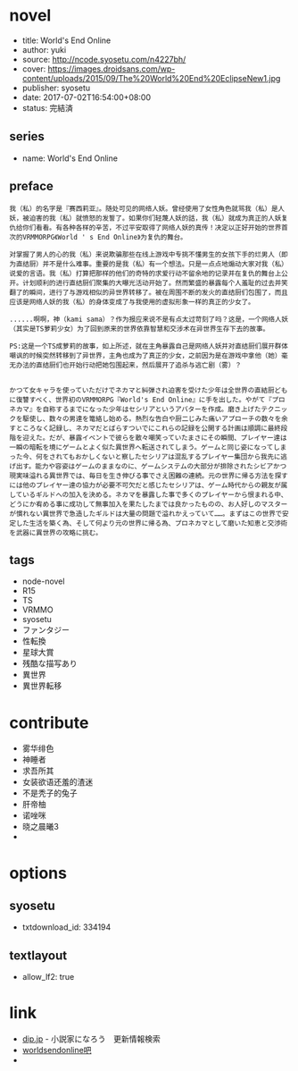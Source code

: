 # novel

- title: World's End Online
- author: yuki
- source: http://ncode.syosetu.com/n4227bh/
- cover: https://images.droidsans.com/wp-content/uploads/2015/09/The%20World%20End%20EclipseNew1.jpg
- publisher: syosetu
- date: 2017-07-02T16:54:00+08:00
- status: 完結済

## series

- name: World's End Online

## preface


```
我（私）的名字是『赛西莉亚』。随处可见的网络人妖。曾经使用了女性角色就骂我（私）是人妖，被迫害的我（私）就愤怒的发誓了。如果你们轻蔑人妖的話，我（私）就成为真正的人妖复仇给你们看看。有各种各样的辛苦，不过平安取得了网络人妖的真传！决定以正好开始的世界首次的VRMMORPG《World ' s End Online》为复仇的舞台。

对掌握了男人的心的我（私）来说欺骗那些在线上游戏中专挑不懂男生的女孩下手的烂男人（即为直结厨）并不是什么难事。重要的是我（私）有一个想法。只是一点点地煽动大家对我（私）说爱的言语。我（私）打算把那样的他们的奇特的求爱行动不留余地的记录并在复仇的舞台上公开。计划顺利的进行直结厨们聚集的大曝光活动开始了。然而繁盛的暴露每个人羞耻的过去并笑翻了的瞬间，进行了与游戏相似的异世界转移了。被在周围不断的发火的直结厨们包围了，而且应该是网络人妖的我（私）的身体变成了与我使用的虚拟形象一样的真正的少女了。

......啊啊，神（kami sama）？作为报应来说不是有点太过苛刻了吗？这是，一个网络人妖（其实是TS萝莉少女）为了回到原来的世界依靠智慧和交涉术在异世界生存下去的故事。  

PS:这是一个TS成萝莉的故事，如上所述，就在主角暴露自己是网络人妖并对直结厨们展开群体嘲讽的时候突然转移到了异世界，主角也成为了真正的少女，之前因为是在游戏中拿他（她）毫无办法的直结厨们也开始行动把她包围起来，然后展开了追杀与逃亡剧（雾）？


かつて女キャラを使っていただけでネカマと糾弾され迫害を受けた少年は全世界の直結厨どもに復讐すべく、世界初のVRMMORPG『World's End Online』に手を出した。やがて『プロネカマ』を自称するまでになった少年はセシリアというアバターを作成。磨き上げたテクニックを駆使し、数々の男達を篭絡し始める。熱烈な告白や厨二じみた痛いアプローチの数々を余すところなく記録し、ネカマだとばらすついでにこれらの記録を公開する計画は順調に最終段階を迎えた。だが、暴露イベントで彼らを散々嘲笑っていたまさにその瞬間、プレイヤー達は一瞬の暗転を境にゲームとよく似た異世界へ転送されてしまう。ゲームと同じ姿になってしまった今、何をされてもおかしくないと察したセシリアは混乱するプレイヤー集団から我先に逃げ出す。能力や容姿はゲームのままなのに、ゲームシステムの大部分が排除されたシビアかつ現実味溢れる異世界では、毎日を生き伸びる事でさえ困難の連続。元の世界に帰る方法を探すには他のプレイヤー達の協力が必要不可欠だと感じたセシリアは、ゲーム時代からの親友が属しているギルドへの加入を決める。ネカマを暴露した事で多くのプレイヤーから恨まれる中、どうにか宥める事に成功して無事加入を果たしたまでは良かったものの、お人好しのマスターが慣れない異世界で急造したギルドは大量の問題で溢れかえっていて……。まずはこの世界で安定した生活を築く為、そして何より元の世界に帰る為、プロネカマとして磨いた知恵と交渉術を武器に異世界の攻略に挑む。
```

## tags

- node-novel
- R15
- TS
- VRMMO
- syosetu
- ファンタジー
- 性転換
- 星球大賞
- 残酷な描写あり
- 異世界
- 異世界転移

# contribute

- 雾华绯色
- 神睡者
- 求吾所其
- 女装欲语还羞的渣迷
- 不是秃子的兔子
- 肝帝柚
- 诺唑咪
- 晓之晨曦3
- 

# options

## syosetu

- txtdownload_id: 334194

## textlayout

- allow_lf2: true

# link

- [dip.jp](https://narou.dip.jp/search.php?text=n4227bh&novel=all&genre=all&new_genre=all&length=0&down=0&up=100) - 小説家になろう　更新情報検索
- [worldsendonline吧](https://tieba.baidu.com/f?kw=worldsendonline&ie=utf-8 "")
- 



